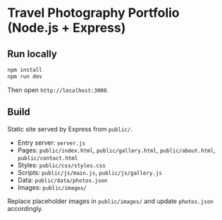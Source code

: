 # Travel Photography Portfolio (Node.js + Express)

## Run locally

```bash
npm install
npm run dev
```

Then open `http://localhost:3000`.

## Build

Static site served by Express from `public/`.

- Entry server: `server.js`
- Pages: `public/index.html`, `public/gallery.html`, `public/about.html`, `public/contact.html`
- Styles: `public/css/styles.css`
- Scripts: `public/js/main.js`, `public/js/gallery.js`
- Data: `public/data/photos.json`
- Images: `public/images/`

Replace placeholder images in `public/images/` and update `photos.json` accordingly.
